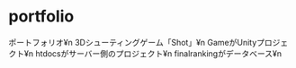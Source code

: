 # portfolio
ポートフォリオ¥n
3Dシューティングゲーム「Shot」¥n
GameがUnityプロジェクト¥n
htdocsがサーバー側のプロジェクト¥n
finalrankingがデータベース¥n
